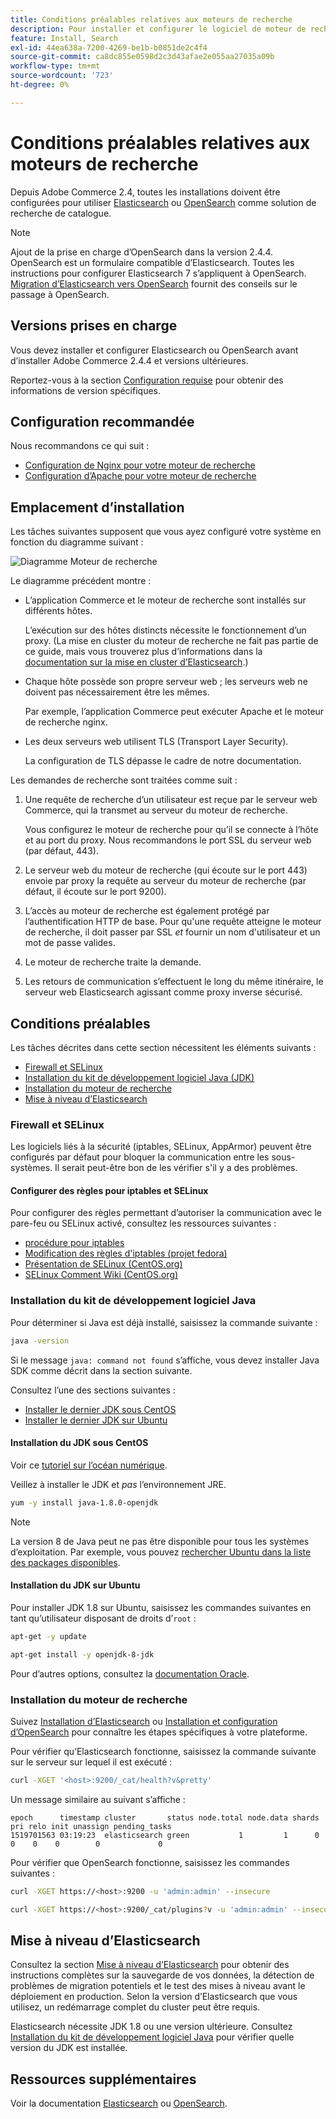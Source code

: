 ```yaml
---
title: Conditions préalables relatives aux moteurs de recherche
description: Pour installer et configurer le logiciel de moteur de recherche pris en charge pour les installations sur site d’Adobe Commerce, procédez comme suit.
feature: Install, Search
exl-id: 44ea638a-7200-4269-be1b-b0851de2c4f4
source-git-commit: ca8dc855e0598d2c3d43afae2e055aa27035a09b
workflow-type: tm+mt
source-wordcount: '723'
ht-degree: 0%

---
```


# Conditions préalables relatives aux moteurs de recherche

Depuis Adobe Commerce 2.4, toutes les installations doivent être configurées pour utiliser [Elasticsearch](https://www.elastic.co) ou [OpenSearch](https://opensearch.org/) comme solution de recherche de catalogue.

>[!NOTE]
>
>Ajout de la prise en charge d’OpenSearch dans la version 2.4.4. OpenSearch est un formulaire compatible d’Elasticsearch. Toutes les instructions pour configurer Elasticsearch 7 s’appliquent à OpenSearch. [Migration d’Elasticsearch vers OpenSearch](../../../upgrade/prepare/opensearch-migration.md) fournit des conseils sur le passage à OpenSearch.

## Versions prises en charge

Vous devez installer et configurer Elasticsearch ou OpenSearch avant d’installer Adobe Commerce 2.4.4 et versions ultérieures.

Reportez-vous à la section [Configuration requise](../../system-requirements.md) pour obtenir des informations de version spécifiques.

## Configuration recommandée

Nous recommandons ce qui suit :

* [Configuration de Nginx pour votre moteur de recherche](configure-nginx.md)
* [Configuration d’Apache pour votre moteur de recherche](configure-apache.md)

## Emplacement d’installation

Les tâches suivantes supposent que vous ayez configuré votre système en fonction du diagramme suivant :

![Diagramme Moteur de recherche](../../../assets/installation/search-engine-config.svg)

Le diagramme précédent montre :

* L’application Commerce et le moteur de recherche sont installés sur différents hôtes.

  L’exécution sur des hôtes distincts nécessite le fonctionnement d’un proxy. (La mise en cluster du moteur de recherche ne fait pas partie de ce guide, mais vous trouverez plus d’informations dans la [documentation sur la mise en cluster d’Elasticsearch](https://www.elastic.co/guide/en/elasticsearch/guide/current/distributed-cluster.html).)

* Chaque hôte possède son propre serveur web ; les serveurs web ne doivent pas nécessairement être les mêmes.

  Par exemple, l’application Commerce peut exécuter Apache et le moteur de recherche nginx.

* Les deux serveurs web utilisent TLS (Transport Layer Security).

  La configuration de TLS dépasse le cadre de notre documentation.

Les demandes de recherche sont traitées comme suit :

1. Une requête de recherche d’un utilisateur est reçue par le serveur web Commerce, qui la transmet au serveur du moteur de recherche.

   Vous configurez le moteur de recherche pour qu’il se connecte à l’hôte et au port du proxy. Nous recommandons le port SSL du serveur web (par défaut, 443).

1. Le serveur web du moteur de recherche (qui écoute sur le port 443) envoie par proxy la requête au serveur du moteur de recherche (par défaut, il écoute sur le port 9200).

1. L’accès au moteur de recherche est également protégé par l’authentification HTTP de base. Pour qu&#39;une requête atteigne le moteur de recherche, il doit passer par SSL *et* fournir un nom d&#39;utilisateur et un mot de passe valides.

1. Le moteur de recherche traite la demande.

1. Les retours de communication s’effectuent le long du même itinéraire, le serveur web Elasticsearch agissant comme proxy inverse sécurisé.

## Conditions préalables

Les tâches décrites dans cette section nécessitent les éléments suivants :

* [Firewall et SELinux](#firewall-and-selinux)
* [Installation du kit de développement logiciel Java (JDK)](#install-the-java-software-development-kit)
* [Installation du moteur de recherche](#install-the-search-engine)
* [Mise à niveau d’Elasticsearch](#upgrading-elasticsearch)

### Firewall et SELinux

Les logiciels liés à la sécurité (iptables, SELinux, AppArmor) peuvent être configurés par défaut pour bloquer la communication entre les sous-systèmes. Il serait peut-être bon de les vérifier s&#39;il y a des problèmes.

#### Configurer des règles pour iptables et SELinux

Pour configurer des règles permettant d’autoriser la communication avec le pare-feu ou SELinux activé, consultez les ressources suivantes :

* [procédure pour iptables](https://help.ubuntu.com/community/IptablesHowTo)
* [Modification des règles d&#39;iptables (projet fedora)](https://fedoraproject.org/wiki/How_to_edit_iptables_rules)
* [Présentation de SELinux (CentOS.org)](https://www.centos.org)
* [SELinux Comment Wiki (CentOS.org)](https://wiki.centos.org/HowTos/SELinux)

### Installation du kit de développement logiciel Java

Pour déterminer si Java est déjà installé, saisissez la commande suivante :

```bash
java -version
```

Si le message `java: command not found` s’affiche, vous devez installer Java SDK comme décrit dans la section suivante.

Consultez l’une des sections suivantes :

* [Installer le dernier JDK sous CentOS](#install-the-jdk-on-centos)
* [Installer le dernier JDK sur Ubuntu](#install-the-jdk-on-ubuntu)

#### Installation du JDK sous CentOS

Voir ce [tutoriel sur l’océan numérique](https://www.digitalocean.com/community/tutorials/how-to-install-java-on-centos-and-fedora#install-oracle-java-8).

Veillez à installer le JDK et *pas* l’environnement JRE.

```bash
yum -y install java-1.8.0-openjdk
```

>[!NOTE]
>
>La version 8 de Java peut ne pas être disponible pour tous les systèmes d’exploitation. Par exemple, vous pouvez [rechercher Ubuntu dans la liste des packages disponibles](https://packages.ubuntu.com/).

#### Installation du JDK sur Ubuntu

Pour installer JDK 1.8 sur Ubuntu, saisissez les commandes suivantes en tant qu’utilisateur disposant de droits d’`root` :

```bash
apt-get -y update
```

```bash
apt-get install -y openjdk-8-jdk
```

Pour d’autres options, consultez la [documentation Oracle](https://docs.oracle.com/javase/8/docs/technotes/guides/install/install_overview.html).

### Installation du moteur de recherche

Suivez [Installation d’Elasticsearch](https://www.elastic.co/guide/en/elasticsearch/reference/current/install-elasticsearch.html) ou [Installation et configuration d’OpenSearch](https://opensearch.org/docs/latest/opensearch/install/index/) pour connaître les étapes spécifiques à votre plateforme.

Pour vérifier qu’Elasticsearch fonctionne, saisissez la commande suivante sur le serveur sur lequel il est exécuté :

```bash
curl -XGET '<host>:9200/_cat/health?v&pretty'
```

Un message similaire au suivant s’affiche :

```
epoch      timestamp cluster       status node.total node.data shards pri relo init unassign pending_tasks
1519701563 03:19:23  elasticsearch green           1         1      0   0    0    0        0             0
```

Pour vérifier que OpenSearch fonctionne, saisissez les commandes suivantes :

```bash
curl -XGET https://<host>:9200 -u 'admin:admin' --insecure
```

```bash
curl -XGET https://<host>:9200/_cat/plugins?v -u 'admin:admin' --insecure
```

## Mise à niveau d’Elasticsearch

Consultez la section [Mise à niveau d’Elasticsearch](https://www.elastic.co/guide/en/elasticsearch/reference/current/setup-upgrade.html) pour obtenir des instructions complètes sur la sauvegarde de vos données, la détection de problèmes de migration potentiels et le test des mises à niveau avant le déploiement en production. Selon la version d’Elasticsearch que vous utilisez, un redémarrage complet du cluster peut être requis.

Elasticsearch nécessite JDK 1.8 ou une version ultérieure. Consultez [Installation du kit de développement logiciel Java](#install-the-java-software-development-kit) pour vérifier quelle version du JDK est installée.

## Ressources supplémentaires

Voir la documentation [Elasticsearch](https://www.elastic.co/guide/en/elasticsearch/reference/current/index.html) ou [OpenSearch](https://opensearch.org/docs/latest/).
